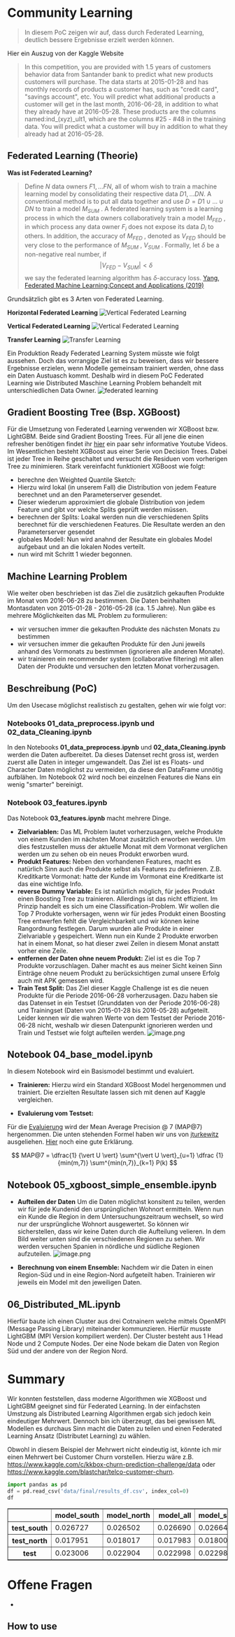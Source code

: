 # Community Learning
> In diesem PoC zeigen wir auf, dass durch Federated Learning, deutlich bessere Ergebnisse erzielt werden können. 


Hier ein Auszug von der Kaggle Website
> In this competition, you are provided with 1.5 years of customers behavior data from Santander bank to predict what new products customers will purchase. The data starts at 2015-01-28 and has monthly records of products a customer has, such as "credit card", "savings account", etc. You will predict what additional products a customer will get in the last month, 2016-06-28, in addition to what they already have at 2016-05-28. These products are the columns named:ind_(xyz)_ult1, which are the columns #25 - #48 in the training data. You will predict what a customer will buy in addition to what they already had at 2016-05-28. 

## Federated Learning (Theorie)
**Was ist Federated Learning?**
> Define $N$ data owners ${F1, ...FN }$, all of whom wish to train a machine learning model by consolidating their respective data ${D1, ...DN }$. A conventional method is to put all data together and use $D = D1 ∪ ... ∪ DN$ to train a model $M_{SUM}$ . A federated learning system is a learning process in which the data owners collaboratively train a model $M_{FED}$ , in which process any data owner $F_i$ does not expose its data $D_i$ to others. In addition, the accuracy of $M_{FED}$ , denoted as $V_{FED}$ should be very close to the performance of $M_{SUM}$ , $V_{SUM}$ . Formally, let $\delta$ be a non-negative real number, if 
$$| V_{FED} − V_{SUM} | < \delta$$ 
we say the federated learning algorithm has $\delta$-accuracy loss. [Yang, Federated Machine Learning:Concept and Applications (2019)](https://arxiv.org/abs/1902.04885)

Grundsätzlich gibt es 3 Arten von Federated Learning.


**Horizontal  Federated Learning**
![Vertical Federated Learning](data/images/horizontal_federated_learning_graph.png "Vertical Federated Learning")

**Vertical Federated Learning**
![Vertical Federated Learning](data/images/vertical_federated_learning.png "Vertical Federated Learning")

**Transfer Learning**
![Transfer Learning](data/images/transfer_learning.png "Transfer Learning")

Ein Produktion Ready Federated Learning System müsste wie folgt aussehen. Doch das vorrangige Ziel ist es zu beweisen, dass wir bessere Ergebnisse erzielen, wenn Modelle gemeinsam trainiert werden, ohne dass ein Daten Austuasch kommt. Deshalb wird in diesem PoC Federated Learning wie Distributed Maschine Learning Problem behandelt mit unterschiedlichen Data Owner. 
![federated learning](data/images/horizontal_federated_learning.png "federated learning")



## Gradient Boosting Tree (Bsp. XGBoost)

Für die Umsetzung von Federated Learning verwenden wir XGBoost bzw. LightGBM. Beide sind Gradient Boosting Trees. Für all jene die einen refresher benötigen findet ihr [hier](https://www.youtube.com/watch?v=OtD8wVaFm6E) ein paar sehr informative Youtube Videos. Im Wesentlichen besteht XGBoost aus einer Serie von Decision Trees. Dabei ist jeder Tree in Reihe geschaltet und versucht die Residuen vom vorherigen Tree zu minimieren.  Stark vereinfacht funktioniert XGBoost wie folgt:

- berechne den Weighted Quantile Sketch: 
 - Hierzu wird lokal (in unserem Fall) die Distribution von jedem Feature berechnet und an den Parameterserver gesendet. 
 - Dieser wiederum approximiert die globale Distribution von jedem Feature und gibt vor welche Splits geprüft werden müssen. 
- berechnen der Splits: Loakal werden nun die verschiedenen Splits berechnet für die verschiedenen Features. Die Resultate werden an den Parameterserver gesendet
- globales Modell: Nun wird anahnd der Resultate ein globales Model aufgebaut und an die lokalen Nodes verteilt.
- nun wird mit Schritt 1 wieder begonnen.

## Machine Learning Problem
Wie weiter oben beschrieben ist das Ziel die zusätzlich gekauften Produkte im Monat vom 2016-06-28 zu bestimmen. Die Daten beinhalten Montasdaten von 2015-01-28 - 2016-05-28 (ca. 1.5 Jahre). Nun gäbe es mehrere Möglichkeiten das ML Problem zu formulieren: 
- wir versuchen immer die gekauften Produkte des nächsten Monats zu bestimmen
- wir versuchen immer die gekauften Produkte für den Juni jeweils anhand des Vormonats zu bestimmen (ignorieren alle anderen Monate). 
- wir trainieren ein recommender system (collaborative filtering) mit allen Daten der Produkte und versuchen den letzten Monat vorherzusagen.

## Beschreibung (PoC)
Um den Usecase möglichst realistisch zu gestalten, gehen wir wie folgt vor:

### Notebooks 01_data_preprocess.ipynb und 02_data_Cleaning.ipynb
In den Notebooks **01_data_preprocess.ipynb** und **02_data_Cleaning.ipynb** werden die Daten aufbereitet. Da dieses Datenset recht gross ist, werden zuerst alle Daten in integer umgewandelt. Das Ziel ist es Floats- und Character Daten möglichst zu vermeiden, da diese den DataFrame unnötig aufblähen. Im Notebook 02 wird noch bei einzelnen Features die Nans ein wenig "smarter" bereinigt. 

### Notebook 03_features.ipynb 
Das Notebook **03_features.ipynb** macht mehrere Dinge. 
 - **Zielvariablen:** Das ML Problem lautet vorherzusagen, welche Produkte von einem Kunden im nächsten Monat zusätzlich erworben werden. Um dies festzustellen muss der aktuelle Monat mit dem Vormonat verglichen werden um zu sehen ob ein neues Produkt erworben wurd.
 - **Produkt Features:** Neben den vorhandenen Features, macht es natürlich Sinn auch die Produkte selbst als Features zu definieren. Z.B. Kreditkarte Vormonat: hatte der Kunde im Vormonat eine Kreditkarte ist das eine wichtige Info. 
 - **reverse Dummy Variable:** Es ist natürlich möglich, für jedes Produkt einen Boosting Tree zu trainieren. Allerdings ist das nicht effizient. Im Prinzip handelt es sich um eine Classification-Problem. Wir wollen die Top 7 Produkte vorhersagen, wenn wir für jedes Produkt einen Boosting Tree entwerfen fehlt die Vergleichbarkeit und wir können keine Rangordnung festlegen. Darum wurden alle Produkte in einer Zielvariable ```y``` gespeichert. Wenn nun ein Kunde 2 Produkte erworben hat in einem Monat, so hat dieser zwei Zeilen in diesem Monat anstatt vorher eine Zeile.
 - **entfernen der Daten ohne neuem Produkt:** Ziel ist es die Top 7 Produkte vorzuschlagen. Daher macht es aus meiner Sicht keinen Sinn Einträge ohne neuem Produkt zu berücksichtigen zumal unsere Erfolg auch mit APK gemessen wird. 
 - **Train Test Split:**
Das Ziel dieser Kaggle Challenge ist es die neuen Produkte für die Periode 2016-06-28 vorherzusagen. Dazu haben sie das Datenset in ein Testset (Grunddaten von der Periode 2016-06-28) und Trainingset (Daten von 2015-01-28 bis 2016-05-28) aufgeteilt. Leider kennen wir die wahren Werte von dem Testset der Periode 2016-06-28 nicht, weshalb wir diesen Datenpunkt ignorieren werden und Train und Testset wie folgt aufteilen werden. 
![image.png](docs/images/train_test.png)

## Notebook 04_base_model.ipynb
In diesem Notebook wird ein Basismodel bestimmt und evaluiert.

- **Trainieren:**
 Hierzu wird ein Standard XGBoost Model hergenommen und trainiert. Die erzielten Resultate lassen sich mit denen auf Kaggle vergleichen. 

- **Evaluierung vom Testset:**

 Für die [Evaluierung](https://www.kaggle.com/c/santander-product-recommendation/overview/evaluation) wird der Mean Average Precision @ 7 (MAP@7) hergenommen. Die unten stehenden Formel haben wir uns von [jturkewitz](https://github.com/jturkewitz/SideProjects/blob/4c437b02d5e017636c84cc22eb3ff71f8eea1308/Kaggle/Santander_Prod/santander_prod.py#L272) ausgeliehen. [Hier](http://sdsawtelle.github.io/blog/output/mean-average-precision-MAP-for-recommender-systems.html) noch eine gute Erklärung. 

$$
MAP@7 =  \dfrac{1} {\vert U \vert} \sum^{\vert U \vert}_{u=1} \dfrac {1} {min(m,7)} \sum^{min(n,7)}_{k=1} P(k)
$$

## Notebook 05_xgboost_simple_ensemble.ipynb

- **Aufteilen der Daten**
Um die Daten möglichst konsitent zu teilen, werden wir für jede Kundenid den ursprünglichen Wohnort ermitteln. Wenn nun ein Kunde die Region in dem Untersuchungszeitraum wechselt, so wird nur der ursprüngliche Wohnort ausgewertet. So können wir sicherstellen, dass wir keine Daten durch die Aufteilung velieren. In dem Bild weiter unten sind die verschiedenen Regionen zu sehen. Wir werden versuchen Spanien in nördliche und südliche Regionen aufzuteilen.
![image.png](data/images/spain.png)

- **Berechnung von einem Ensemble:**
Nachdem wir die Daten in einen Region-Süd und in eine Region-Nord aufgeteilt haben. Trainieren wir jeweils ein Model mit den jeweiligen Daten. 

## 06_Distributed_ML.ipynb

Hierfür baute ich einen Cluster aus drei Cotnainern welche mittels OpenMPI (Message Passing Library) miteinander kommunzieren. Hierfür musste LightGBM (MPI Version kompiliert werden). Der Cluster besteht aus 1 Head Node und 2 Compute Nodes. Der eine Node bekam die Daten von Region Süd und der andere von der Region Nord.

# Summary



Wir konnten feststellen, dass moderne Algorithmen wie XGBoost und LightGBM geeignet sind für Federated Learning. In der einfachsten Umstzung als Distributed Learning Algorithmen ergab sich jedoch kein eindeutiger Mehrwert. Dennoch bin ich überzeugt, das bei gewissen ML Modellen es durchaus Sinn macht die Daten zu teilen und einen Federated Learning Ansatz (Distributet Learning) zu wählen. 

Obwohl in diesem Beispiel der Mehrwert nicht eindeutig ist, könnte ich mir einen Mehrwert bei Customer Churn vorstellen. Hierzu wäre z.B. https://www.kaggle.com/c/kkbox-churn-prediction-challenge/data oder https://www.kaggle.com/blastchar/telco-customer-churn.

```python
import pandas as pd
df = pd.read_csv('data/final/results_df.csv', index_col=0)
df
```




<div>
<style scoped>
    .dataframe tbody tr th:only-of-type {
        vertical-align: middle;
    }

    .dataframe tbody tr th {
        vertical-align: top;
    }

    .dataframe thead th {
        text-align: right;
    }
</style>
<table border="1" class="dataframe">
  <thead>
    <tr style="text-align: right;">
      <th></th>
      <th>model_south</th>
      <th>model_north</th>
      <th>model_all</th>
      <th>model_south_north_combine</th>
      <th>distributed_lgbm_training</th>
    </tr>
  </thead>
  <tbody>
    <tr>
      <th>test_south</th>
      <td>0.026727</td>
      <td>0.026502</td>
      <td>0.026690</td>
      <td>0.026649</td>
      <td>0.026444</td>
    </tr>
    <tr>
      <th>test_north</th>
      <td>0.017951</td>
      <td>0.018017</td>
      <td>0.017983</td>
      <td>0.018006</td>
      <td>0.017836</td>
    </tr>
    <tr>
      <th>test</th>
      <td>0.023006</td>
      <td>0.022904</td>
      <td>0.022998</td>
      <td>0.022984</td>
      <td>0.022794</td>
    </tr>
  </tbody>
</table>
</div>



# Offene Fragen

 - 

## How to use
